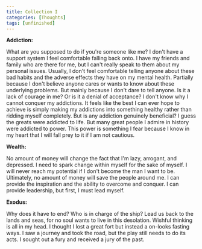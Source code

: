 ```yaml
---
title: Collection I
categories: [Thoughts]
tags: [unfinished]
---
```

**Addiction:**

What are you supposed to do if you're someone like me? I don't have a support
system I feel comfortable falling back onto. I have my friends and family who
are there for me, but I can't really speak to them about my personal issues.
Usually, I don't feel comfortable telling anyone about these bad habits and the
adverse effects they have on my mental health. Partially because I don't
believe anyone cares or wants to know about these underlying problems. But
mainly because I don't dare to tell anyone. Is it a lack of courage in me? Or
is it a denial of acceptance? I don't know why I cannot conquer my addictions.
It feels like the best I can ever hope to achieve is simply making my
addictions into something healthy rather than ridding myself completely. But is
any addiction genuinely beneficial? I guess the greats were addicted to life.
But many great people I admire in history were addicted to power. This power is
something I fear because I know in my heart that I will fall prey to it if I am
not cautious.

**Wealth:**

No amount of money will change the fact that I'm lazy, arrogant, and depressed.
I need to spark change within myself for the sake of myself. I will never reach
my potential if I don't become the man I want to be. Ultimately, no amount of
money will save the people around me. I can provide the inspiration and the
ability to overcome and conquer. I can provide leadership, but first, I must
lead myself.

**Exodus:**

Why does it have to end? Who is in charge of the ship? Lead us back to the
lands and seas, for no soul wants to live in this desolation. Wishful thinking
is all in my head. I thought I lost a great fort but instead a on-looks fasting
ways. I saw a journey and took the road, but the play still needs to do its
acts. I sought out a fury and received a jury of the past.
